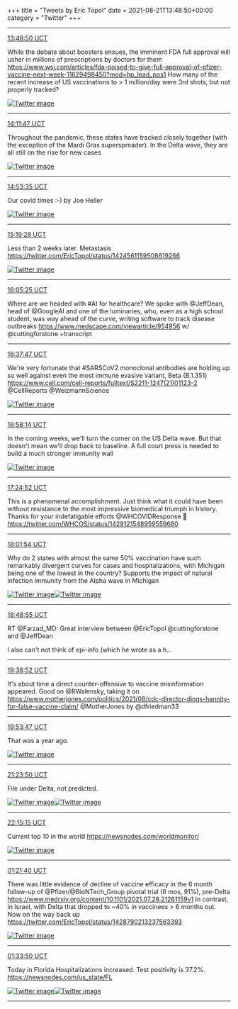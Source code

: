 +++
title = "Tweets by Eric Topol" 
date = 2021-08-21T13:48:50+00:00
category = "Twitter"
+++


---

<a href="https://twitter.com/erictopol/status/1429078038931664904" target="_blank" rel="noreferer">13:48:50 UCT</a>

While the debate about boosters ensues, the imminent FDA full approval will usher in millions of prescriptions by doctors for them
https://www.wsj.com/articles/fda-poised-to-give-full-approval-of-pfizer-vaccine-next-week-11629498450?mod=hp_lead_pos1 
How many of the recent increase of US vaccinations to &gt; 1 million/day were 3rd shots, but not properly tracked? 

<a href="E9UZIsLVcAIEO52.jpg"  ><img src="E9UZIsLVcAIEO52.jpg" alt="Twitter image" ></img></a>

---

<a href="https://twitter.com/erictopol/status/1429083817550049287" target="_blank" rel="noreferer">14:11:47 UCT</a>

Throughout the pandemic, these states have tracked closely together (with the exception of the Mardi Gras superspreader). In the Delta wave, they are all still on the rise for new cases 

<a href="E9UeS-oVUAovpT2.jpg"  ><img src="E9UeS-oVUAovpT2.jpg" alt="Twitter image" ></img></a>

---

<a href="https://twitter.com/erictopol/status/1429094335325229073" target="_blank" rel="noreferer">14:53:35 UCT</a>

Our covid times :-)
by Joe Heller 

<a href="E9UprkUVUA0XX5T.jpg"  ><img src="E9UprkUVUA0XX5T.jpg" alt="Twitter image" ></img></a>

---

<a href="https://twitter.com/erictopol/status/1429100848274046977" target="_blank" rel="noreferer">15:19:28 UCT</a>

Less than 2 weeks later.
Metastasis  https://twitter.com/EricTopol/status/1424561159508619266

<a href="E9Uvl2EUcAsERhQ.jpg"  ><img src="E9Uvl2EUcAsERhQ.jpg" alt="Twitter image" ></img></a>

---

<a href="https://twitter.com/erictopol/status/1429112412410576901" target="_blank" rel="noreferer">16:05:25 UCT</a>

Where are we headed with #AI for healthcare?
We spoke with @JeffDean, head of @GoogleAI and one of the luminaries, who, even as a high school student, was way ahead of the curve, writing software to track disease outbreaks
https://www.medscape.com/viewarticle/954956
w/ @cuttingforstone +transcript



---

<a href="https://twitter.com/erictopol/status/1429120556784181250" target="_blank" rel="noreferer">16:37:47 UCT</a>

We're very fortunate that #SARSCoV2 monoclonal antibodies are holding up so well against even the most immune evasive variant, Beta (B.1.351)
https://www.cell.com/cell-reports/fulltext/S2211-1247(21)01123-2 @CellReports @WeizmannScience 

<a href="E9VALKsUYAEyZLB.jpg"  ><img src="E9VALKsUYAEyZLB.jpg" alt="Twitter image" ></img></a>

---

<a href="https://twitter.com/erictopol/status/1429125703878934531" target="_blank" rel="noreferer">16:58:14 UCT</a>

In the coming weeks, we'll turn the corner on the US Delta wave. But that doesn't mean we'll drop back to baseline. A full court press is needed to build a much stronger immunity wall 

<a href="E9VF7YzUYAIcOXZ.jpg"  ><img src="E9VF7YzUYAIcOXZ.jpg" alt="Twitter image" ></img></a>

---

<a href="https://twitter.com/erictopol/status/1429132405986631680" target="_blank" rel="noreferer">17:24:52 UCT</a>

This is a phenomenal accomplishment. Just think what it could have been without resistance to the most impressive biomedical triumph in history.
Thanks for your indefatigable efforts @WHCOVIDResponse 🙏 https://twitter.com/WHCOS/status/1429121548959559680



---

<a href="https://twitter.com/erictopol/status/1429141726266990597" target="_blank" rel="noreferer">18:01:54 UCT</a>

Why do 2 states with almost the same 50% vaccination have such remarkably divergent curves for cases and hospitalizations, with Michigan being one of the lowest in the country?
Supports the impact of natural infection immunity from the Alpha wave in Michigan 

<a href="E9VTcnIVIAErHGO.jpg"  ><img src="E9VTcnIVIAErHGO.jpg" alt="Twitter image" ></img></a><a href="E9VUjXvUUAMhFtV.jpg"  ><img src="E9VUjXvUUAMhFtV.jpg" alt="Twitter image" ></img></a>

---

<a href="https://twitter.com/erictopol/status/1429153560629968901" target="_blank" rel="noreferer">18:48:55 UCT</a>

RT @Farzad_MD: Great interview between @EricTopol @cuttingforstone
and @JeffDean

I also can't not think of epi-info (which he wrote as a h…



---

<a href="https://twitter.com/erictopol/status/1429166127834304516" target="_blank" rel="noreferer">19:38:52 UCT</a>

It's about time a direct counter-offensive to vaccine misinformation appeared. Good on @RWalensky, taking it on
 https://www.motherjones.com/politics/2021/08/cdc-director-dings-hannity-for-false-vaccine-claim/ @MotherJones by @dfriedman33



---

<a href="https://twitter.com/erictopol/status/1429169884198445057" target="_blank" rel="noreferer">19:53:47 UCT</a>

That was a year ago. 

<a href="E9VuQJcUcAEYKLw.jpg"  ><img src="E9VuQJcUcAEYKLw.jpg" alt="Twitter image" ></img></a>

---

<a href="https://twitter.com/erictopol/status/1429192543531503616" target="_blank" rel="noreferer">21:23:50 UCT</a>

File under Delta, not predicted. 

<a href="E9WCn3GVoAEzpvI.jpg"  ><img src="E9WCn3GVoAEzpvI.jpg" alt="Twitter image" ></img></a><a href="E9WDBasVoAIj_hq.jpg"  ><img src="E9WDBasVoAIj_hq.jpg" alt="Twitter image" ></img></a>

---

<a href="https://twitter.com/erictopol/status/1429205485807312896" target="_blank" rel="noreferer">22:15:15 UCT</a>

Current top 10 in the world
https://newsnodes.com/worldmonitor/ 

<a href="E9WOvYYVcAcrkJv.jpg"  ><img src="E9WOvYYVcAcrkJv.jpg" alt="Twitter image" ></img></a>

---

<a href="https://twitter.com/erictopol/status/1429252397029728265" target="_blank" rel="noreferer">01:21:40 UCT</a>

There was little evidence of decline of vaccine efficacy in the 6 month follow-up of @Pfizer/@BioNTech_Group pivotal trial (6 mos, 91%), pre-Delta
https://www.medrxiv.org/content/10.1101/2021.07.28.21261159v1
In contrast, in Israel, with Delta that dropped to ~40% in vaccinees &gt; 6 months out. Now on the way back up  https://twitter.com/EricTopol/status/1428790213237563393

<a href="E9W5d4sVkAUpTkF.jpg"  ><img src="E9W5d4sVkAUpTkF.jpg" alt="Twitter image" ></img></a>

---

<a href="https://twitter.com/erictopol/status/1429255460352237577" target="_blank" rel="noreferer">01:33:50 UCT</a>

Today in Florida
Hospitalizations increased.
Test positivity is 37.2%.
https://newsnodes.com/us_state/FL 

<a href="E9W8QIJVgAITi9y.jpg"  ><img src="E9W8QIJVgAITi9y.jpg" alt="Twitter image" ></img></a><a href="E9W77qmVcAI6X8Q.jpg"  ><img src="E9W77qmVcAI6X8Q.jpg" alt="Twitter image" ></img></a>

---